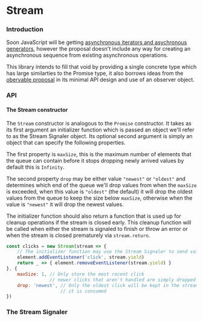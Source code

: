 
# Stream

### Introduction

Soon JavaScript will be getting [asynchronous iterators and asychronous generators](https://github.com/tc39/proposal-async-iteration), however the proposal doesn't include any way for creating an asynchronous sequence from existing asynchronous operations.

This library intends to fill that void by providing a single concrete type which has large similarties to the Promise type, it also borrows ideas from the [obervable proposal](https://github.com/tc39/proposal-observable) in its minimal API design and use of an observer object.

### API

#### The Stream constructor

The `Stream` constructor is analogous to the `Promise` constructor. It takes as its first argument an initializer function which is passed an object we'll refer to as the Stream Signaler object. Its optional second argument is simply an object that can specify the following properties.

The first property is `maxSize`, this is the maximum number of elements that the queue can contain before it stops dropping newly arrived values by default this is `Infinity`.

The second property `drop` may be either value `"newest"` or `"oldest"` and determines which end of the queue we'll drop values from when the `maxSize` is exceeded, when this value is `"oldest"` (the default) it will drop the oldest values from the queue to keep the size below `maxSize`, otherwise when the value is `"newest"` it will drop the newest values.

The initializer function should also return a function that is used up for cleanup operations if the stream is closed early. This cleanup function will be called when either the stream is signaled to finish or throw an error or when the stream is closed prematurely via `stream.return`.

```js
const clicks = new Stream(stream => {
    // The initializer function may use the Stream Signaler to send values
    element.addEventListener('click', stream.yield)
    return _ => { element.removeEventListener(stream.yield) }
}, {
    maxSize: 1, // Only store the most recent click
                // newer clicks that aren't handled are simply dropped
    drop: 'newest', // Only the oldest click will be kept in the stream until
                    // it is consumed
})
```

### The Stream Signaler
